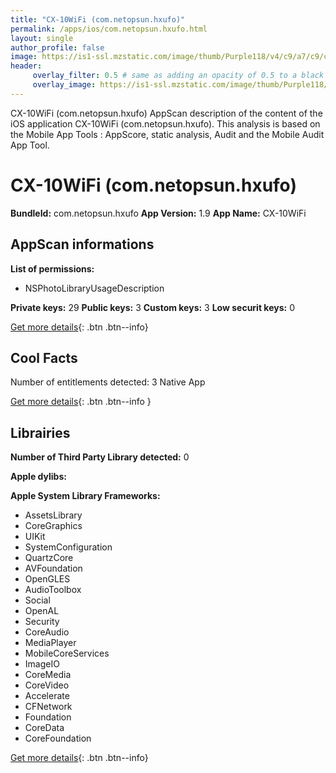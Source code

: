 ```yaml
---
title: "CX-10WiFi (com.netopsun.hxufo)"
permalink: /apps/ios/com.netopsun.hxufo.html
layout: single
author_profile: false
image: https://is1-ssl.mzstatic.com/image/thumb/Purple118/v4/c9/a7/c9/c9a7c9b9-4802-6240-e2b6-ec98a17c7f35/mzl.pcudehks.jpg/512x512bb.jpg
header: 
     overlay_filter: 0.5 # same as adding an opacity of 0.5 to a black background
     overlay_image: https://is1-ssl.mzstatic.com/image/thumb/Purple118/v4/c9/a7/c9/c9a7c9b9-4802-6240-e2b6-ec98a17c7f35/mzl.pcudehks.jpg/512x512bb.jpg
---
```

CX-10WiFi (com.netopsun.hxufo) AppScan description of the content of the iOS application CX-10WiFi (com.netopsun.hxufo). This analysis is based on the Mobile App Tools : AppScore, static analysis, Audit and the Mobile Audit App Tool.

# CX-10WiFi (com.netopsun.hxufo)

**BundleId:** com.netopsun.hxufo
**App Version:** 1.9
**App Name:** CX-10WiFi


## AppScan informations 

**List of permissions:** 
- NSPhotoLibraryUsageDescription
  
  
**Private keys:** 29
**Public keys:** 3
**Custom keys:** 3
**Low securit keys:** 0
  
[Get more details](/pricing.html){: .btn .btn--info}

## Cool Facts

Number of entitlements detected: 3
Native App
  
[Get more details](/pricing.html){: .btn .btn--info }

## Librairies 
**Number of Third Party Library detected:** 0


**Apple dylibs:**


**Apple System Library Frameworks:**
- AssetsLibrary
- CoreGraphics
- UIKit
- SystemConfiguration
- QuartzCore
- AVFoundation
- OpenGLES
- AudioToolbox
- Social
- OpenAL
- Security
- CoreAudio
- MediaPlayer
- MobileCoreServices
- ImageIO
- CoreMedia
- CoreVideo
- Accelerate
- CFNetwork
- Foundation
- CoreData
- CoreFoundation


  
[Get more details](/pricing.html){: .btn .btn--info}

